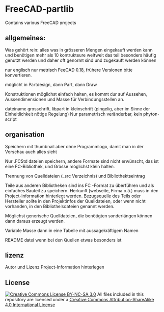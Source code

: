 # FreeCAD-partlib
Contains various FreeCAD projects 

allgemeines:
------------
Was gehört rein:
alles was in grösseren Mengen eingekauft werden kann und benötigen mehr als 10 kontrukteure weltweit das teil besonders häufig genutzt werden und daher oft genormt sind und zugekauft werden können

nur englisch
nur metrisch
FeeCAD 0.18, frühere Versionen bitte konvertieren.

möglicht in Partdesign, dann Part, dann Draw

Konstruktionen möglichst einfach halten, es kommt dur auf Aussehen, Aussendimensionen und Masse für Verbindungsstellen an.
 
dateiname grosschrift, libpart in kleinschrift (pingelig,  aber im Sinne der Einheitlichkeit nötige Regelung)
Nur parametrisch veränderbar, kein phyton-script

organisation
-------------
Speichern mit thumbnail aber ohne Programmlogo, damit man in der Vorschau auch alles sieht

Nur .FCStd dateien speichern, andere Formate sind nicht erwünscht, das ist eine FC-Bibliothek, und Grösse möglichst klein halten.

Trennung von Quelldateien (_src Verzeichnis) und Bibliothektseintrag

Teile aus anderen Bibliotheken sind ins FC -Format zu überführen und als einfaches Bauteil zu speichern. Herkunft (webseite, Firma o.ä.) muss in den Project-Information hinterlegt werden. 
Bezugsquelle des Teils oder Hersteller sollte in den Projektinfos der Quelldateien, oder wenn nicht vorhanden, in den Bibliothelsdateien genannt werden.

Möglichst generische Quelldateien, die benötigten sonderlängen können dann daraus erzeugt werden.

Variable Masse dann in eine Tabelle mit aussagekräftigem Namen

README datei wenn bei den Quellen etwas besonders ist


lizenz
-------
Autor und Lizenz Project-Information hinterlegen


License
-------
[![Creative Commons License BY-NC-SA 3.0](https://i.creativecommons.org/l/by-sa/4.0/88x31.png "Creative Commons License")](http://creativecommons.org/licenses/by-sa/4.0/)
All files included in this repository are licensed under a [Creative Commons Attribution-ShareAlike 4.0 International License](http://creativecommons.org/licenses/by-sa/4.0/)
